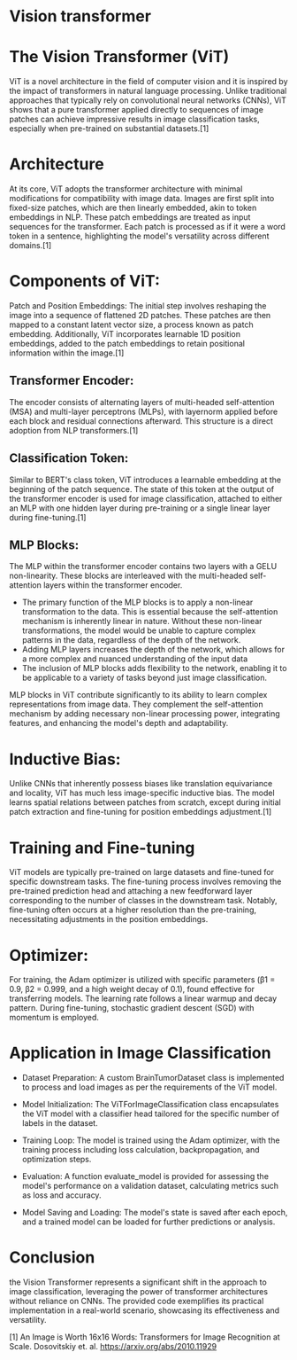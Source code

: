 # Vision transformer

# The Vision Transformer (ViT) 
ViT is a novel architecture in the field of computer vision and it is inspired by the impact of transformers in natural language processing. Unlike traditional approaches that typically rely on convolutional neural networks (CNNs), ViT shows that a pure transformer applied directly to sequences of image patches can achieve impressive results in image classification tasks, especially when pre-trained on substantial datasets​​.[1]

# Architecture
At its core, ViT adopts the transformer architecture with minimal modifications for compatibility with image data. Images are first split into fixed-size patches, which are then linearly embedded, akin to token embeddings in NLP. These patch embeddings are treated as input sequences for the transformer. Each patch is processed as if it were a word token in a sentence, highlighting the model's versatility across different domains​​.[1]

# Components of ViT:
Patch and Position Embeddings: The initial step involves reshaping the image into a sequence of flattened 2D patches. These patches are then mapped to a constant latent vector size, a process known as patch embedding. Additionally, ViT incorporates learnable 1D position embeddings, added to the patch embeddings to retain positional information within the image​​.[1]

## Transformer Encoder: 
The encoder consists of alternating layers of multi-headed self-attention (MSA) and multi-layer perceptrons (MLPs), with layernorm applied before each block and residual connections afterward. This structure is a direct adoption from NLP transformers​​.[1]

## Classification Token:
Similar to BERT's class token, ViT introduces a learnable embedding at the beginning of the patch sequence. The state of this token at the output of the transformer encoder is used for image classification, attached to either an MLP with one hidden layer during pre-training or a single linear layer during fine-tuning​​.[1]

## MLP Blocks: 
The MLP within the transformer encoder contains two layers with a GELU non-linearity​​. These blocks are interleaved with the multi-headed self-attention layers within the transformer encoder. 
* The primary function of the MLP blocks is to apply a non-linear transformation to the data. This is essential because the self-attention mechanism is inherently linear in nature. Without these non-linear transformations, the model would be unable to capture complex patterns in the data, regardless of the depth of the network.
* Adding MLP layers increases the depth of the network, which allows for a more complex and nuanced understanding of the input data
* The inclusion of MLP blocks adds flexibility to the network, enabling it to be applicable to a variety of tasks beyond just image classification.

MLP blocks in ViT contribute significantly to its ability to learn complex representations from image data. They complement the self-attention mechanism by adding necessary non-linear processing power, integrating features, and enhancing the model's depth and adaptability.

# Inductive Bias:
Unlike CNNs that inherently possess biases like translation equivariance and locality, ViT has much less image-specific inductive bias. The model learns spatial relations between patches from scratch, except during initial patch extraction and fine-tuning for position embeddings adjustment​​.[1]

# Training and Fine-tuning
ViT models are typically pre-trained on large datasets and fine-tuned for specific downstream tasks. The fine-tuning process involves removing the pre-trained prediction head and attaching a new feedforward layer corresponding to the number of classes in the downstream task. Notably, fine-tuning often occurs at a higher resolution than the pre-training, necessitating adjustments in the position embeddings​​.

# Optimizer:
For training, the Adam optimizer is utilized with specific parameters (β1 = 0.9, β2 = 0.999, and a high weight decay of 0.1), found effective for transferring models. The learning rate follows a linear warmup and decay pattern. During fine-tuning, stochastic gradient descent (SGD) with momentum is employed​​.

# Application in Image Classification
* Dataset Preparation: A custom BrainTumorDataset class is implemented to process and load images as per the requirements of the ViT model.

* Model Initialization: The ViTForImageClassification class encapsulates the ViT model with a classifier head tailored for the specific number of labels in the dataset.

* Training Loop: The model is trained using the Adam optimizer, with the training process including loss calculation, backpropagation, and optimization steps.

* Evaluation: A function evaluate_model is provided for assessing the model's performance on a validation dataset, calculating metrics such as loss and accuracy.

* Model Saving and Loading: The model's state is saved after each epoch, and a trained model can be loaded for further predictions or analysis.

# Conclusion
the Vision Transformer represents a significant shift in the approach to image classification, leveraging the power of transformer architectures without reliance on CNNs. The provided code exemplifies its practical implementation in a real-world scenario, showcasing its effectiveness and versatility.



[1] An Image is Worth 16x16 Words: Transformers for Image Recognition at Scale. Dosovitskiy et. al. https://arxiv.org/abs/2010.11929
